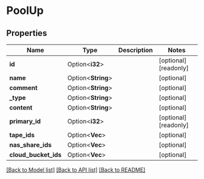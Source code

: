 # PoolUp

## Properties

Name | Type | Description | Notes
------------ | ------------- | ------------- | -------------
**id** | Option<**i32**> |  | [optional][readonly]
**name** | Option<**String**> |  | [optional]
**comment** | Option<**String**> |  | [optional]
**_type** | Option<**String**> |  | [optional]
**content** | Option<**String**> |  | [optional]
**primary_id** | Option<**i32**> |  | [optional][readonly]
**tape_ids** | Option<**Vec<i32>**> |  | [optional]
**nas_share_ids** | Option<**Vec<i32>**> |  | [optional]
**cloud_bucket_ids** | Option<**Vec<i32>**> |  | [optional]

[[Back to Model list]](../README.md#documentation-for-models) [[Back to API list]](../README.md#documentation-for-api-endpoints) [[Back to README]](../README.md)


